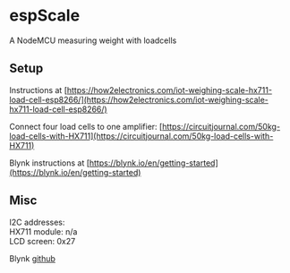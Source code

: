 # espScale

A NodeMCU measuring weight with loadcells

## Setup

Instructions at [https://how2electronics.com/iot-weighing-scale-hx711-load-cell-esp8266/](https://how2electronics.com/iot-weighing-scale-hx711-load-cell-esp8266/)  

Connect four load cells to one amplifier: [https://circuitjournal.com/50kg-load-cells-with-HX711](https://circuitjournal.com/50kg-load-cells-with-HX711)  

Blynk instructions at [https://blynk.io/en/getting-started](https://blynk.io/en/getting-started)  

## Misc

I2C addresses:  
HX711 module: n/a  
LCD screen: 0x27  

Blynk [github](https://github.com/blynkkk/blynk-library)  
